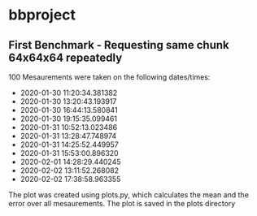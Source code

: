 # bbproject

## First Benchmark - Requesting same chunk 64x64x64 repeatedly

100 Mesaurements were taken on the following dates/times:
+ 2020-01-30 11:20:34.381382
+ 2020-01-30 13:20:43.193917
+ 2020-01-30 16:44:13.580841
+ 2020-01-30 19:15:35.099461
+ 2020-01-31 10:52:13.023486
+ 2020-01-31 13:28:47.748974
+ 2020-01-31 14:25:52.449957
+ 2020-01-31 15:53:00.896320
+ 2020-02-01 14:28:29.440245
+ 2020-02-02 13:11:52.268082
+ 2020-02-02 17:38:58.963355

The plot was created using plots.py, which calculates the mean and the error over all mesaurements. The plot is saved in the plots directory
